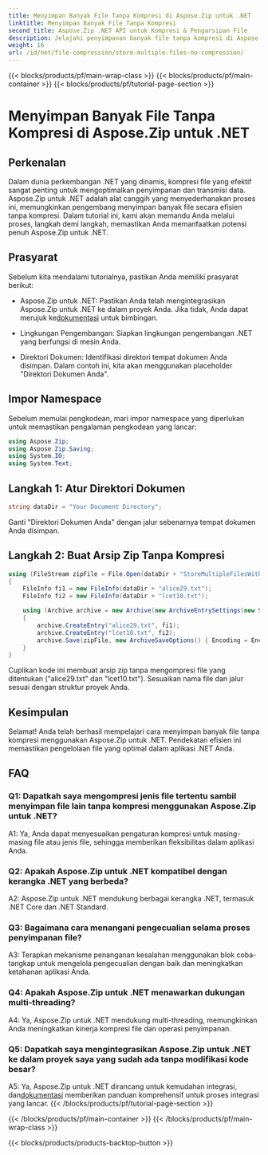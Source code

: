 ```yaml
---
title: Menyimpan Banyak File Tanpa Kompresi di Aspose.Zip untuk .NET
linktitle: Menyimpan Banyak File Tanpa Kompresi
second_title: Aspose.Zip .NET API untuk Kompresi & Pengarsipan File
description: Jelajahi penyimpanan banyak file tanpa kompresi di Aspose.Zip untuk .NET. Optimalkan aplikasi .NET Anda untuk manajemen file yang efisien dengan panduan langkah demi langkah ini.
weight: 16
url: /id/net/file-compression/store-multiple-files-no-compression/
---
```


{{< blocks/products/pf/main-wrap-class >}}
{{< blocks/products/pf/main-container >}}
{{< blocks/products/pf/tutorial-page-section >}}

# Menyimpan Banyak File Tanpa Kompresi di Aspose.Zip untuk .NET

## Perkenalan

Dalam dunia perkembangan .NET yang dinamis, kompresi file yang efektif sangat penting untuk mengoptimalkan penyimpanan dan transmisi data. Aspose.Zip untuk .NET adalah alat canggih yang menyederhanakan proses ini, memungkinkan pengembang menyimpan banyak file secara efisien tanpa kompresi. Dalam tutorial ini, kami akan memandu Anda melalui proses, langkah demi langkah, memastikan Anda memanfaatkan potensi penuh Aspose.Zip untuk .NET.

## Prasyarat

Sebelum kita mendalami tutorialnya, pastikan Anda memiliki prasyarat berikut:

- Aspose.Zip untuk .NET: Pastikan Anda telah mengintegrasikan Aspose.Zip untuk .NET ke dalam proyek Anda. Jika tidak, Anda dapat merujuk ke[dokumentasi](https://reference.aspose.com/zip/net/) untuk bimbingan.

- Lingkungan Pengembangan: Siapkan lingkungan pengembangan .NET yang berfungsi di mesin Anda.

- Direktori Dokumen: Identifikasi direktori tempat dokumen Anda disimpan. Dalam contoh ini, kita akan menggunakan placeholder "Direktori Dokumen Anda".

## Impor Namespace

Sebelum memulai pengkodean, mari impor namespace yang diperlukan untuk memastikan pengalaman pengkodean yang lancar:

```csharp
using Aspose.Zip;
using Aspose.Zip.Saving;
using System.IO;
using System.Text;
```

## Langkah 1: Atur Direktori Dokumen

```csharp
string dataDir = "Your Document Directory";
```

Ganti "Direktori Dokumen Anda" dengan jalur sebenarnya tempat dokumen Anda disimpan.

## Langkah 2: Buat Arsip Zip Tanpa Kompresi

```csharp
using (FileStream zipFile = File.Open(dataDir + "StoreMultipleFilesWithoutCompression_out.zip", FileMode.Create))
{
    FileInfo fi1 = new FileInfo(dataDir + "alice29.txt");
    FileInfo fi2 = new FileInfo(dataDir + "lcet10.txt");

    using (Archive archive = new Archive(new ArchiveEntrySettings(new StoreCompressionSettings())))
    {
        archive.CreateEntry("alice29.txt", fi1);
        archive.CreateEntry("lcet10.txt", fi2);
        archive.Save(zipFile, new ArchiveSaveOptions() { Encoding = Encoding.ASCII });
    }
}
```

Cuplikan kode ini membuat arsip zip tanpa mengompresi file yang ditentukan ("alice29.txt" dan "lcet10.txt"). Sesuaikan nama file dan jalur sesuai dengan struktur proyek Anda.

## Kesimpulan

Selamat! Anda telah berhasil mempelajari cara menyimpan banyak file tanpa kompresi menggunakan Aspose.Zip untuk .NET. Pendekatan efisien ini memastikan pengelolaan file yang optimal dalam aplikasi .NET Anda.

## FAQ

### Q1: Dapatkah saya mengompresi jenis file tertentu sambil menyimpan file lain tanpa kompresi menggunakan Aspose.Zip untuk .NET?

A1: Ya, Anda dapat menyesuaikan pengaturan kompresi untuk masing-masing file atau jenis file, sehingga memberikan fleksibilitas dalam aplikasi Anda.

### Q2: Apakah Aspose.Zip untuk .NET kompatibel dengan kerangka .NET yang berbeda?

A2: Aspose.Zip untuk .NET mendukung berbagai kerangka .NET, termasuk .NET Core dan .NET Standard.

### Q3: Bagaimana cara menangani pengecualian selama proses penyimpanan file?

A3: Terapkan mekanisme penanganan kesalahan menggunakan blok coba-tangkap untuk mengelola pengecualian dengan baik dan meningkatkan ketahanan aplikasi Anda.

### Q4: Apakah Aspose.Zip untuk .NET menawarkan dukungan multi-threading?

A4: Ya, Aspose.Zip untuk .NET mendukung multi-threading, memungkinkan Anda meningkatkan kinerja kompresi file dan operasi penyimpanan.

### Q5: Dapatkah saya mengintegrasikan Aspose.Zip untuk .NET ke dalam proyek saya yang sudah ada tanpa modifikasi kode besar?

 A5: Ya, Aspose.Zip untuk .NET dirancang untuk kemudahan integrasi, dan[dokumentasi](https://reference.aspose.com/zip/net/) memberikan panduan komprehensif untuk proses integrasi yang lancar.
{{< /blocks/products/pf/tutorial-page-section >}}

{{< /blocks/products/pf/main-container >}}
{{< /blocks/products/pf/main-wrap-class >}}

{{< blocks/products/products-backtop-button >}}
